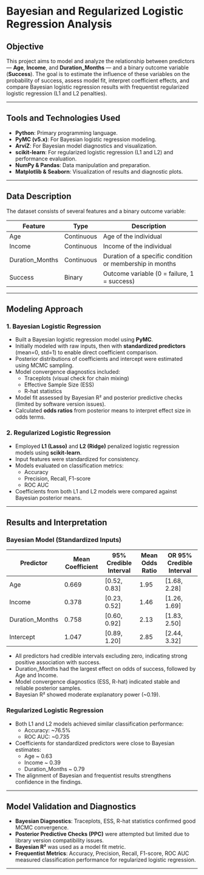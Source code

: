 # Bayesian and Regularized Logistic Regression Analysis

## Objective

This project aims to model and analyze the relationship between predictors — **Age**, **Income**, and **Duration_Months** — and a binary outcome variable (**Success**). The goal is to estimate the influence of these variables on the probability of success, assess model fit, interpret coefficient effects, and compare Bayesian logistic regression results with frequentist regularized logistic regression (L1 and L2 penalties). 

---

## Tools and Technologies Used

- **Python**: Primary programming language.
- **PyMC (v5.x)**: For Bayesian logistic regression modeling.
- **ArviZ**: For Bayesian model diagnostics and visualization.
- **scikit-learn**: For regularized logistic regression (L1 and L2) and performance evaluation.
- **NumPy & Pandas**: Data manipulation and preparation.
- **Matplotlib & Seaborn**: Visualization of results and diagnostic plots.

---

## Data Description

The dataset consists of several features and a binary outcome variable:

| Feature          | Type       | Description                      |
|------------------|------------|--------------------------------|
| Age              | Continuous | Age of the individual           |
| Income           | Continuous | Income of the individual        |
| Duration_Months  | Continuous | Duration of a specific condition or membership in months |
| Success          | Binary     | Outcome variable (0 = failure, 1 = success) |

---

## Modeling Approach

### 1. Bayesian Logistic Regression

- Built a Bayesian logistic regression model using **PyMC**.
- Initially modeled with raw inputs, then with **standardized predictors** (mean=0, std=1) to enable direct coefficient comparison.
- Posterior distributions of coefficients and intercept were estimated using MCMC sampling.
- Model convergence diagnostics included:
  - Traceplots (visual check for chain mixing)
  - Effective Sample Size (ESS)
  - R-hat statistics
- Model fit assessed by Bayesian R² and posterior predictive checks (limited by software version issues).
- Calculated **odds ratios** from posterior means to interpret effect size in odds terms.

### 2. Regularized Logistic Regression

- Employed **L1 (Lasso)** and **L2 (Ridge)** penalized logistic regression models using **scikit-learn**.
- Input features were standardized for consistency.
- Models evaluated on classification metrics:  
  - Accuracy  
  - Precision, Recall, F1-score  
  - ROC AUC  
- Coefficients from both L1 and L2 models were compared against Bayesian posterior means.

---

## Results and Interpretation

### Bayesian Model (Standardized Inputs)

| Predictor       | Mean Coefficient | 95% Credible Interval | Mean Odds Ratio | OR 95% Credible Interval  |
|-----------------|------------------|----------------------|-----------------|---------------------------|
| Age             | 0.669            | [0.52, 0.83]         | 1.95            | [1.68, 2.28]              |
| Income          | 0.378            | [0.23, 0.52]         | 1.46            | [1.26, 1.69]              |
| Duration_Months | 0.758            | [0.60, 0.92]         | 2.13            | [1.83, 2.50]              |
| Intercept       | 1.047            | [0.89, 1.20]         | 2.85            | [2.44, 3.32]              |

- All predictors had credible intervals excluding zero, indicating strong positive association with success.
- Duration_Months had the largest effect on odds of success, followed by Age and Income.
- Model convergence diagnostics (ESS, R-hat) indicated stable and reliable posterior samples.
- Bayesian R² showed moderate explanatory power (~0.19).

### Regularized Logistic Regression

- Both L1 and L2 models achieved similar classification performance:
  - Accuracy: ~76.5%
  - ROC AUC: ~0.735
- Coefficients for standardized predictors were close to Bayesian estimates:
  - Age ~ 0.63
  - Income ~ 0.39
  - Duration_Months ~ 0.79
- The alignment of Bayesian and frequentist results strengthens confidence in the findings.

---

## Model Validation and Diagnostics

- **Bayesian Diagnostics**: Traceplots, ESS, R-hat statistics confirmed good MCMC convergence.
- **Posterior Predictive Checks (PPC)** were attempted but limited due to library version compatibility issues.
- **Bayesian R²** was used as a model fit metric.
- **Frequentist Metrics**: Accuracy, Precision, Recall, F1-score, ROC AUC measured classification performance for regularized logistic regression.

---
